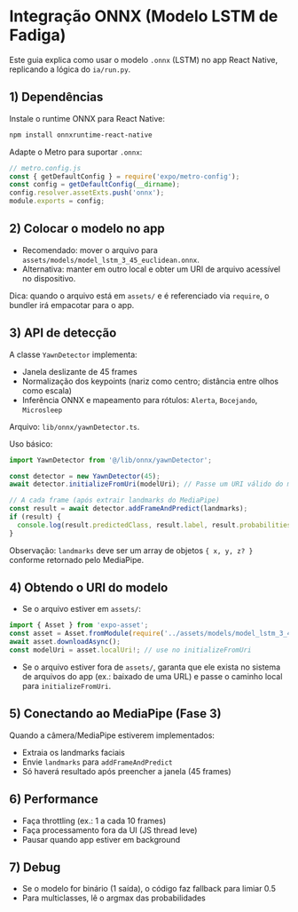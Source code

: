 # Integração ONNX (Modelo LSTM de Fadiga)

Este guia explica como usar o modelo `.onnx` (LSTM) no app React Native, replicando a lógica do `ia/run.py`.

## 1) Dependências

Instale o runtime ONNX para React Native:
```bash
npm install onnxruntime-react-native
```

Adapte o Metro para suportar `.onnx`:
```js
// metro.config.js
const { getDefaultConfig } = require('expo/metro-config');
const config = getDefaultConfig(__dirname);
config.resolver.assetExts.push('onnx');
module.exports = config;
```

## 2) Colocar o modelo no app

- Recomendado: mover o arquivo para `assets/models/model_lstm_3_45_euclidean.onnx`.
- Alternativa: manter em outro local e obter um URI de arquivo acessível no dispositivo.

Dica: quando o arquivo está em `assets/` e é referenciado via `require`, o bundler irá empacotar para o app.

## 3) API de detecção

A classe `YawnDetector` implementa:
- Janela deslizante de 45 frames
- Normalização dos keypoints (nariz como centro; distância entre olhos como escala)
- Inferência ONNX e mapeamento para rótulos: `Alerta`, `Bocejando`, `Microsleep`

Arquivo: `lib/onnx/yawnDetector.ts`.

Uso básico:
```ts
import YawnDetector from '@/lib/onnx/yawnDetector';

const detector = new YawnDetector(45);
await detector.initializeFromUri(modelUri); // Passe um URI válido do modelo

// A cada frame (após extrair landmarks do MediaPipe)
const result = await detector.addFrameAndPredict(landmarks);
if (result) {
  console.log(result.predictedClass, result.label, result.probabilities);
}
```

Observação: `landmarks` deve ser um array de objetos `{ x, y, z? }` conforme retornado pelo MediaPipe.

## 4) Obtendo o URI do modelo

- Se o arquivo estiver em `assets/`:
```ts
import { Asset } from 'expo-asset';
const asset = Asset.fromModule(require('../assets/models/model_lstm_3_45_euclidean.onnx'));
await asset.downloadAsync();
const modelUri = asset.localUri!; // use no initializeFromUri
```

- Se o arquivo estiver fora de `assets/`, garanta que ele exista no sistema de arquivos do app (ex.: baixado de uma URL) e passe o caminho local para `initializeFromUri`.

## 5) Conectando ao MediaPipe (Fase 3)

Quando a câmera/MediaPipe estiverem implementados:
- Extraia os landmarks faciais
- Envie `landmarks` para `addFrameAndPredict`
- Só haverá resultado após preencher a janela (45 frames)

## 6) Performance

- Faça throttling (ex.: 1 a cada 10 frames)
- Faça processamento fora da UI (JS thread leve)
- Pausar quando app estiver em background

## 7) Debug

- Se o modelo for binário (1 saída), o código faz fallback para limiar 0.5
- Para multiclasses, lê o argmax das probabilidades